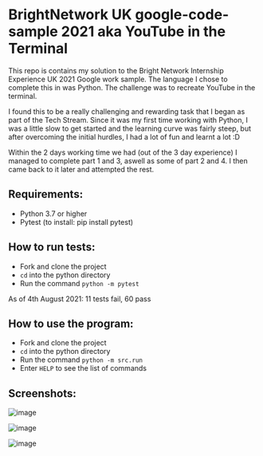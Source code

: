 # BrightNetwork UK google-code-sample 2021 aka YouTube in the Terminal

This repo is contains my solution to the Bright Network Internship Experience UK 2021 Google work sample. The language I chose to complete this in was Python. The challenge was to recreate YouTube in the terminal.

I found this to be a  really challenging and rewarding task that I began as part of the Tech Stream.
Since it was my first time working with Python, I was a little slow to get started and the learning curve was fairly steep, but after overcoming the initial hurdles, I had a lot of fun and learnt a lot :D

Within the 2 days working time we had (out of the 3 day experience) I managed to complete part 1 and 3, aswell as some of part 2 and 4. I then came back to it later and attempted the rest.

## Requirements:
- Python 3.7 or higher
- Pytest (to install: pip install pytest)

## How to run tests:
- Fork and clone the project
- `cd` into the python directory
- Run the command `python -m pytest`

As of 4th August 2021: 11 tests fail, 60 pass

## How to use the program:
- Fork and clone the project
- `cd` into the python directory
- Run the command `python -m src.run`
- Enter `HELP` to see the list of commands

## Screenshots:
![image](https://user-images.githubusercontent.com/75613073/140731955-53d48eeb-d964-4c53-95db-f09e6c2ab13c.png)

![image](https://user-images.githubusercontent.com/75613073/140732730-47e98ef7-acb2-480f-9656-43446e43389d.png)

![image](https://user-images.githubusercontent.com/75613073/140732978-e3e3097e-0e18-4d45-8958-a248a31942a3.png)

